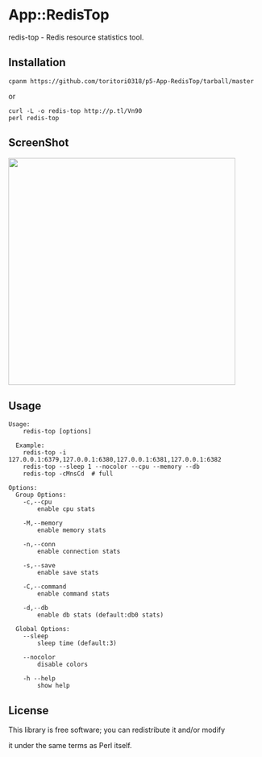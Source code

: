 # App::RedisTop
redis-top - Redis resource statistics tool.

## Installation

    cpanm https://github.com/toritori0318/p5-App-RedisTop/tarball/master

or

    curl -L -o redis-top http://p.tl/Vn90
    perl redis-top

## ScreenShot

<img src="redis_top_screen.png" width="450px" />

## Usage

    Usage:
        redis-top [options]

      Example:
        redis-top -i 127.0.0.1:6379,127.0.0.1:6380,127.0.0.1:6381,127.0.0.1:6382
        redis-top --sleep 1 --nocolor --cpu --memory --db
        redis-top -cMnsCd  # full

    Options:
      Group Options:
        -c,--cpu
            enable cpu stats

        -M,--memory
            enable memory stats

        -n,--conn
            enable connection stats

        -s,--save
            enable save stats

        -C,--command
            enable command stats

        -d,--db
            enable db stats (default:db0 stats)

      Global Options:
        --sleep
            sleep time (default:3)

        --nocolor
            disable colors

        -h --help
            show help


## License

This library is free software; you can redistribute it and/or modify

it under the same terms as Perl itself.

